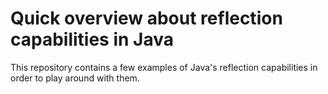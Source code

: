 # Quick overview about reflection capabilities in Java
This repository contains a few examples of Java's reflection capabilities in order to play around with them.
